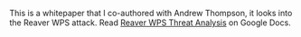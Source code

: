 This is a whitepaper that I co-authored with Andrew Thompson, it looks into the Reaver WPS attack. Read [Reaver WPS Threat Analysis](https://docs.google.com/document/pub?id=1YFCRj0F8NaykyyH-EVpa_IIdcbnnB63Mdj2i5R7uB7c) on Google Docs.
